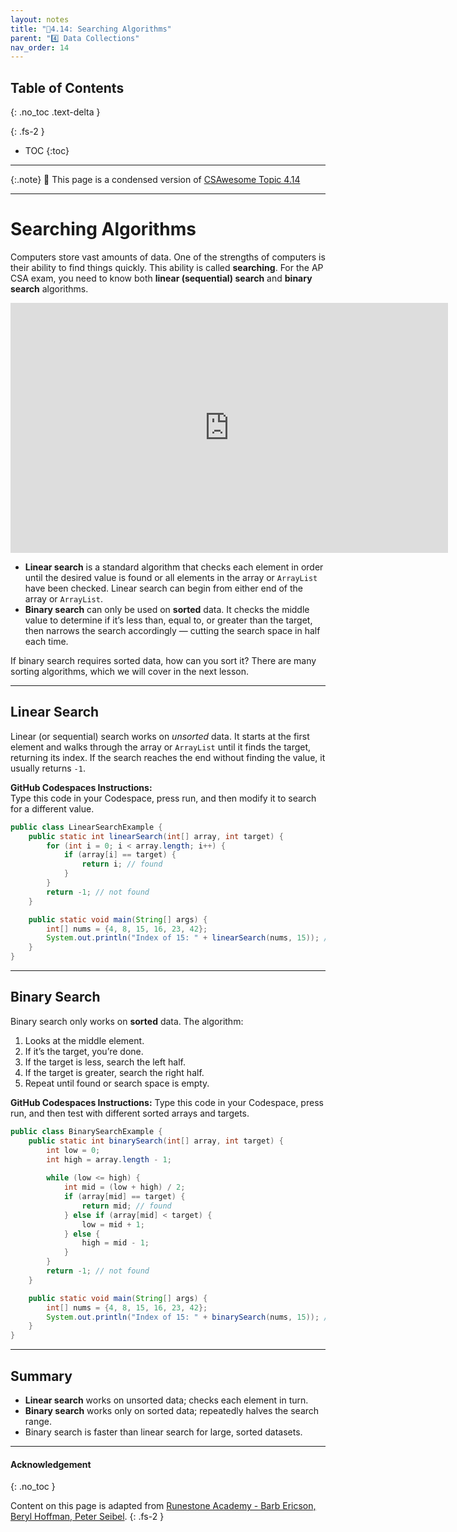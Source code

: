 ```yaml
---
layout: notes
title: "📓4.14: Searching Algorithms" 
parent: "4️⃣ Data Collections"
nav_order: 14
---
```


## Table of Contents
{: .no_toc .text-delta }

{: .fs-2 }
- TOC
{:toc}

---

{:.note}
📖 This page is a condensed version of [CSAwesome Topic 4.14](https://runestone.academy/ns/books/published/csawesome2/topic-4-14-searching.html) 

---

# Searching Algorithms

Computers store vast amounts of data. One of the strengths of computers is their ability to find things quickly. This ability is called **searching**. For the AP CSA exam, you need to know both **linear (sequential) search** and **binary search** algorithms.

<iframe width="700" height="400" src="https://www.youtube.com/embed/DHLCXXX1OtE" frameborder="0" allowfullscreen></iframe>

- **Linear search** is a standard algorithm that checks each element in order until the desired value is found or all elements in the array or `ArrayList` have been checked. Linear search can begin from either end of the array or `ArrayList`.
- **Binary search** can only be used on **sorted** data. It checks the middle value to determine if it’s less than, equal to, or greater than the target, then narrows the search accordingly — cutting the search space in half each time.

If binary search requires sorted data, how can you sort it? There are many sorting algorithms, which we will cover in the next lesson.

---

## Linear Search

Linear (or sequential) search works on *unsorted* data. It starts at the first element and walks through the array or `ArrayList` until it finds the target, returning its index. If the search reaches the end without finding the value, it usually returns `-1`.

<div class="task" markdown="block">

**GitHub Codespaces Instructions:**  
Type this code in your Codespace, press run, and then modify it to search for a different value.

```java
public class LinearSearchExample {
    public static int linearSearch(int[] array, int target) {
        for (int i = 0; i < array.length; i++) {
            if (array[i] == target) {
                return i; // found
            }
        }
        return -1; // not found
    }

    public static void main(String[] args) {
        int[] nums = {4, 8, 15, 16, 23, 42};
        System.out.println("Index of 15: " + linearSearch(nums, 15)); // Expected: 2
    }
}
````

</div>

---

## Binary Search

Binary search only works on **sorted** data. The algorithm:

1. Looks at the middle element.
2. If it’s the target, you’re done.
3. If the target is less, search the left half.
4. If the target is greater, search the right half.
5. Repeat until found or search space is empty.

<div class="task" markdown="block">

**GitHub Codespaces Instructions:**
Type this code in your Codespace, press run, and then test with different sorted arrays and targets.

```java
public class BinarySearchExample {
    public static int binarySearch(int[] array, int target) {
        int low = 0;
        int high = array.length - 1;
        
        while (low <= high) {
            int mid = (low + high) / 2;
            if (array[mid] == target) {
                return mid; // found
            } else if (array[mid] < target) {
                low = mid + 1;
            } else {
                high = mid - 1;
            }
        }
        return -1; // not found
    }

    public static void main(String[] args) {
        int[] nums = {4, 8, 15, 16, 23, 42};
        System.out.println("Index of 15: " + binarySearch(nums, 15)); // Expected: 2
    }
}
```

</div>

---

## Summary

* **Linear search** works on unsorted data; checks each element in turn.
* **Binary search** works only on sorted data; repeatedly halves the search range.
* Binary search is faster than linear search for large, sorted datasets.

---

#### Acknowledgement
{: .no_toc }

Content on this page is adapted from [Runestone Academy - Barb Ericson, Beryl Hoffman, Peter Seibel](https://runestone.academy/ns/books/published/csawesome2/csawesome2.html).
{: .fs-2 }
